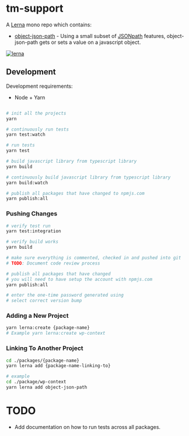 # tm-support

A [Lerna](https://lerna.js.org/) mono repo which contains:

* [object-json-path](./packages/object-json-path/README.md) - Using a small subset of [JSONpath](https://jsontostring.com/jsonpath/) features, object-json-path gets or sets a value on a javascript object.

[![lerna](https://img.shields.io/badge/maintained%20with-lerna-cc00ff.svg)](https://lerna.js.org/)

## Development

Development requirements:

* Node + Yarn

```bash

# init all the projects
yarn

# continuously run tests
yarn test:watch

# run tests
yarn test

# build javascript library from typescript library
yarn build

# continuously build javascript library from typescript library
yarn build:watch

# publish all packages that have changed to npmjs.com
yarn publish:all
```

### Pushing Changes

```bash
# verify test run
yarn test:integration

# verify build works
yarn build

# make sure everything is commented, checked in and pushed into git
# TODO: Document code review process

# publish all packages that have changed
# you will need to have setup the account with npmjs.com
yarn publish:all

# enter the one-time password generated using 
# select correct version bump
```

### Adding a New Project

```bash
yarn lerna:create {package-name}
# Example yarn lerna:create wp-context
```

### Linking To Another Project

```bash
cd ./packages/{package-name}
yarn lerna add {package-name-linking-to}

# example
cd ./package/wp-context
yarn lerna add object-json-path
```

# TODO

* Add documentation on how to run tests across all packages.
